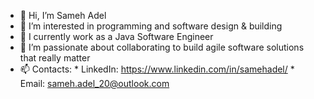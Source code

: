 - 👋 Hi, I’m Sameh Adel
- 👀 I’m interested in programming and software design & building
- 🌱 I currently work as a Java Software Engineer 
- 💞️ I’m passionate about collaborating to build agile software solutions that really matter 
- 📫 Contacts: 
        * LinkedIn: https://www.linkedin.com/in/samehadel/
        * Email: sameh.adel_20@outlook.com

<!---
Samehadel/Samehadel is a ✨ special ✨ repository because its `README.md` (this file) appears on your GitHub profile.
You can click the Preview link to take a look at your changes.
--->
